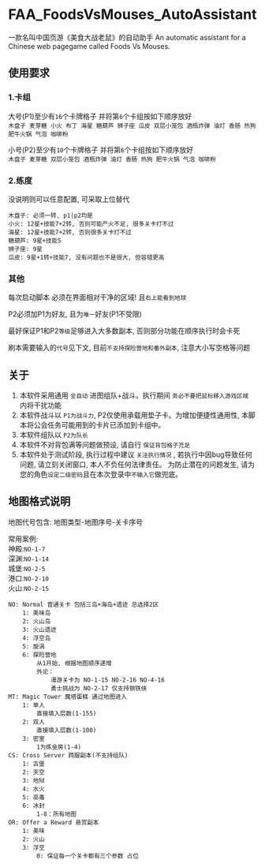# FAA_FoodsVsMouses_AutoAssistant
一款名叫中国页游《美食大战老鼠》的自动助手
An automatic assistant for a Chinese web pagegame called Foods Vs Mouses.

## 使用要求
### 1.卡组
大号(P1)至少有`16`个卡牌格子 并将第`6`个卡组按如下顺序放好  
`木盘子 麦芽糖 小火 布丁 海星 糖葫芦 狮子座 瓜皮 双层小笼包 酒瓶炸弹 油灯 香肠 热狗 肥牛火锅 气泡 咖啡粉`  

小号(P2)至少有`10`个卡牌格子 并将第`6`个卡组按如下顺序放好  
`木盘子 麦芽糖 双层小笼包 酒瓶炸弹 油灯 香肠 热狗 肥牛火锅 气泡 咖啡粉`

### 2.练度
没说明则可以任意配置, 可采取上位替代

    木盘子: 必须一转, p1|p2均是
    小火: 12星+技能7+2转, 否则可能产火不足, 很多关卡打不过
    海星: 12星+技能7+2转, 否则很多关卡打不过
    糖葫芦: 9星+技能5
    狮子座: 9星
    瓜皮: 9星+1转+技能7, 没有问题也不是很大, 但容错更高

### 其他
每次启动脚本 必须在界面相对干净的区域! 且`右上能看到地球`  

P2必须加P1为好友, 且为`唯一`好友(P1不受限)  

最好保证P1和P2`等级`足够进入大多数副本, 否则部分功能在顺序执行时会卡死  

刷本需要输入的`代号`见下文, 目前`不支持探险营地和番外副本`, 注意大小写空格等问题

## 关于
1. 本软件采用通用 `全自动` 进图组队+战斗。执行期间 `务必不要把鼠标移入游戏区域` 内将干扰功能  
2. 本软件战斗以 `P1为战斗力`, P2仅使用承载用垫子卡。为增加便捷性通用性, 本脚本将公会任务可能用到的卡片已添加到卡组中。  
3. 本软件组队以 `P2为队长`
4. 本软件不对背包满等问题做预设, 请自行 `保证背包格子充足`
5. 本软件处于测试阶段, 执行过程中建议 `关注执行情况` , 若执行中因bug导致任何问题, 请立刻关闭窗口, 本人不负任何法律责任。 
为防止潜在的问题发生, 请为您的角色`设定二级密码`且在本次登录中`不输入它`做兜底。

## 地图格式说明

地图代号包含: 地图类型-地图序号-关卡序号

常用案例:  
神殿:`NO-1-7`    
深渊:`NO-1-14`   
城堡:`NO-2-5`  
港口:`NO-2-10`   
火山:`NO-2-15 `   

    NO: Normal 普通关卡 包括三岛+海岛+遗迹 总选择2区
        1: 美味岛
        2: 火山岛
        3: 火山遗迹
        4: 浮空岛
        5: 旋涡
        6: 探险营地
            从1开始, 根据地图顺序递增
            外论：
                漫游关卡为 NO-1-15 NO-2-16 NO-4-16
                勇士挑战为 NO-2-17 仅支持钢铁侠
    MT: Magic Tower 魔塔蛋糕 通过地图进入
        1: 单人
            直接填入层数(1-155)
        2: 双人
            直接填入层数(1-100)
        3: 密室
            1为炼金房(1-4)
    CS: Cross Server 跨服副本(不支持组队)
        1: 古堡
        2: 天空
        3: 地狱
        4: 水火
        5: 巫毒
        6: 冰封
            1-8：所有地图
    OR: Offer a Reward 悬赏副本
        1: 美味
        2: 火山
        3: 浮空
            0: 保证每一个关卡都有三个参数 占位
